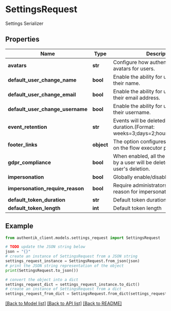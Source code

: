 # SettingsRequest

Settings Serializer

## Properties

Name | Type | Description | Notes
------------ | ------------- | ------------- | -------------
**avatars** | **str** | Configure how authentik should show avatars for users. | [optional] 
**default_user_change_name** | **bool** | Enable the ability for users to change their name. | [optional] 
**default_user_change_email** | **bool** | Enable the ability for users to change their email address. | [optional] 
**default_user_change_username** | **bool** | Enable the ability for users to change their username. | [optional] 
**event_retention** | **str** | Events will be deleted after this duration.(Format: weeks&#x3D;3;days&#x3D;2;hours&#x3D;3,seconds&#x3D;2). | [optional] 
**footer_links** | **object** | The option configures the footer links on the flow executor pages. | [optional] 
**gdpr_compliance** | **bool** | When enabled, all the events caused by a user will be deleted upon the user&#39;s deletion. | [optional] 
**impersonation** | **bool** | Globally enable/disable impersonation. | [optional] 
**impersonation_require_reason** | **bool** | Require administrators to provide a reason for impersonating a user. | [optional] 
**default_token_duration** | **str** | Default token duration | [optional] 
**default_token_length** | **int** | Default token length | [optional] 

## Example

```python
from authentik_client.models.settings_request import SettingsRequest

# TODO update the JSON string below
json = "{}"
# create an instance of SettingsRequest from a JSON string
settings_request_instance = SettingsRequest.from_json(json)
# print the JSON string representation of the object
print(SettingsRequest.to_json())

# convert the object into a dict
settings_request_dict = settings_request_instance.to_dict()
# create an instance of SettingsRequest from a dict
settings_request_from_dict = SettingsRequest.from_dict(settings_request_dict)
```
[[Back to Model list]](../README.md#documentation-for-models) [[Back to API list]](../README.md#documentation-for-api-endpoints) [[Back to README]](../README.md)


